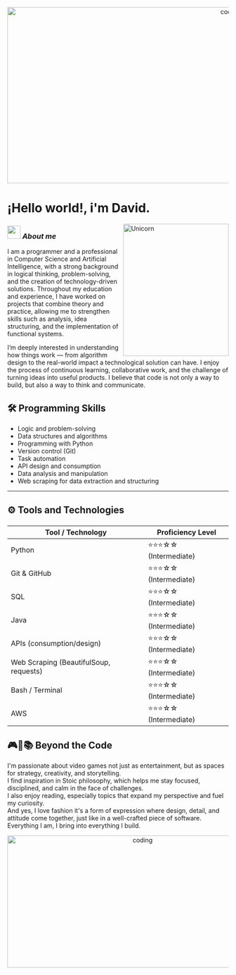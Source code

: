 <p align="center">
  <img src="https://i.pinimg.com/1200x/cc/be/59/ccbe59dce1967ba38623e13235ba6651.jpg" width="1000" height="400" alt="coding">
</p>

# ¡Hello world!, i'm David. 
<img align="right" width=240px height="300" alt="Unicorn" src="https://i.pinimg.com/1200x/b4/4e/64/b44e64a9790169f518b6c8f612263944.jpg" />

### <img src="https://cdn-icons-png.flaticon.com/512/12143/12143730.png" width="30px">&nbsp;***About me***


I am a programmer and a professional in Computer Science and Artificial Intelligence, with a strong background in logical thinking, problem-solving, and the creation of technology-driven solutions. Throughout my education and experience, I have worked on projects that combine theory and practice, allowing me to strengthen skills such as analysis, idea structuring, and the implementation of functional systems.

I’m deeply interested in understanding how things work — from algorithm design to the real-world impact a technological solution can have. I enjoy the process of continuous learning, collaborative work, and the challenge of turning ideas into useful products. I believe that code is not only a way to build, but also a way to think and communicate.

## 🛠️ Programming Skills
- Logic and problem-solving
- Data structures and algorithms
- Programming with Python
- Version control (Git)
- Task automation
- API design and consumption
- Data analysis and manipulation
- Web scraping for data extraction and structuring
---



## ⚙️ Tools and Technologies
<h3 align="center"> </h3> <div align="center"> <table> <thead> <tr> <th>Tool / Technology</th> <th>Proficiency Level</th> </tr> </thead> <tbody> <tr> <td>Python</td> <td>⭐⭐⭐☆☆ (Intermediate)</td> </tr> <tr> <td>Git & GitHub</td> <td>⭐⭐⭐☆☆ (Intermediate)</td> </tr> <tr> <td>SQL</td> <td>⭐⭐⭐☆☆ (Intermediate)</td> </tr> <tr> <td>Java</td> <td>⭐⭐⭐☆☆ (Intermediate)</td> </tr> </tr> <tr> <td>APIs (consumption/design)</td> <td>⭐⭐⭐☆☆ (Intermediate)</td> </tr> <tr> <td>Web Scraping (BeautifulSoup, requests)</td> <td>⭐⭐⭐☆☆ (Intermediate)</td> </tr> <tr> <td>Bash / Terminal</td> <td>⭐⭐⭐☆☆ (Intermediate)</td> </tr> <tr> <td>AWS</td> <td>⭐⭐⭐☆☆ (Intermediate)</td> </tr> </tbody> </table> </div>


## 🎮🧠📚 Beyond the Code

I'm passionate about video games not just as entertainment, but as spaces for strategy, creativity, and storytelling.  
I find inspiration in Stoic philosophy, which helps me stay focused, disciplined, and calm in the face of challenges.  
I also enjoy reading, especially topics that expand my perspective and fuel my curiosity.  
And yes, I love fashion it's a form of expression where design, detail, and attitude come together, just like in a well-crafted piece of software.  
Everything I am, I bring into everything I build.

<p align="center">
  <img src="https://i.pinimg.com/originals/bd/ec/4b/bdec4b1e34dc84a380e58f596766182d.gif" width="600" height="300" alt="coding">
</p>

